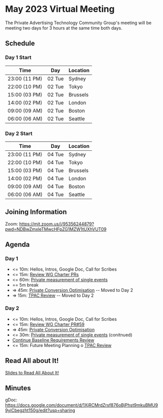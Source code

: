 # May 2023 Virtual Meeting

The Private Advertising Technology Community Group's meeting will be meeting two days for 3 hours at the same time both days.

## Schedule

### Day 1 Start

| Time          | Day    | Location      |
| ------------- | ------ | ------------- |
| 23:00 (11 PM) | 02 Tue | Sydney        |
| 22:00 (10 PM) | 02 Tue | Tokyo         |
| 15:00 (03 PM) | 02 Tue | Brussels      |
| 14:00 (02 PM) | 02 Tue | London        |
| 09:00 (09 AM) | 02 Tue | Boston        |
| 06:00 (06 AM) | 02 Tue | Seattle       |


### Day 2 Start

| Time          | Day    | Location      |
| ------------- | ------ | ------------- |
| 23:00 (11 PM) | 04 Tue | Sydney        |
| 22:00 (10 PM) | 04 Tue | Tokyo         |
| 15:00 (03 PM) | 04 Tue | Brussels      |
| 14:00 (02 PM) | 04 Tue | London        |
| 09:00 (09 AM) | 04 Tue | Boston        |
| 06:00 (06 AM) | 04 Tue | Seattle       |


## Joining Information

Zoom: https://mit.zoom.us/j/95356244879?pwd=NDBwZmxleTMwcHFpZG1MZW1tUXhVUT09 

## Agenda

### Day 1

- <= 10m: Hellos, Intros, Google Doc, Call for Scribes
- <= 15m: [Review WG Charter PRs](https://github.com/patcg/meetings/issues/108)
- <= 60m: [Private measurement of single events](https://github.com/patcg/meetings/issues/112)
- == 5m break
- => 45m: [Private Conversion Optimisation](https://github.com/patcg/meetings/issues/117)
-- Moved to Day 2
- => 15m: [TPAC Review](https://github.com/patcg/meetings/issues/116)
-- Moved to Day 2

### Day 2

- <= 10m: Hellos, Intros, Google Doc, Call for Scribes
- <= 15m: [Review WG Charter PR#59](https://github.com/patcg/patwg-charter/pull/59)
- => 45m: [Private Conversion Optimisation](https://github.com/patcg/meetings/issues/117)
- <= 30m: [Private measurement of single events](https://github.com/patcg/meetings/issues/112) (conitnued)
- [Continue Baseline Requirements Review](https://github.com/patcg/meetings/issues/91)
- <= 15m: Future Meeting Planning
o [TPAC Review](https://github.com/patcg/meetings/issues/116)

## Read All about It!

[Slides to Read All About It!](https://github.com/patcg/meetings/blob/main/2023/05/02-telecon/W3C%20Read%20All%20About%20It!.pdf)

## Minutes

gDoc: https://docs.google.com/document/d/1XjRCMrdZrsf876oBjPhst9mkuBMU99yiCbegzht150g/edit?usp=sharing
